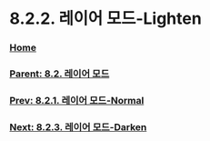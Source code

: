 # 8.2.2. 레이어 모드-Lighten

### [Home](./00-home.md)
### [Parent: 8.2. 레이어 모드](./08-02-00-layer-modes.md)
### [Prev: 8.2.1. 레이어 모드-Normal](./08-02-01-normal-layer-mode.md)
### [Next: 8.2.3. 레이어 모드-Darken](./08-02-03-darken-layer-modes.md)
